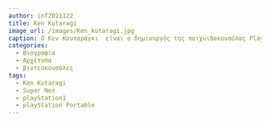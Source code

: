 ```yaml
---
author: inf2021122
title: Ken Kutaragi
image_url: /images/Ken_kutaragi.jpg
caption: Ο Κεν Κουταράγκι  είναι ο δημιουργός της παιχνιδοκονσόλας Playstation,πρώην πρόεδρος και διευθύνων σύμβουλος της Sony Computer Entertainment επίσης, τρέχων πρόεδρος και διευθύνων σύμβουλος της Cyber AI Entertainment.Τέλος είναι γνωστός ως "Ο πατέρας του PlayStation".
categories:
  - Βιογραφία
  - Αρχέτυπα
  - βιντεοκονσόλες
tags:
  - Ken Kutaragi
  - Super Nes
  - playStation1
  - playStation Portable
---
```





